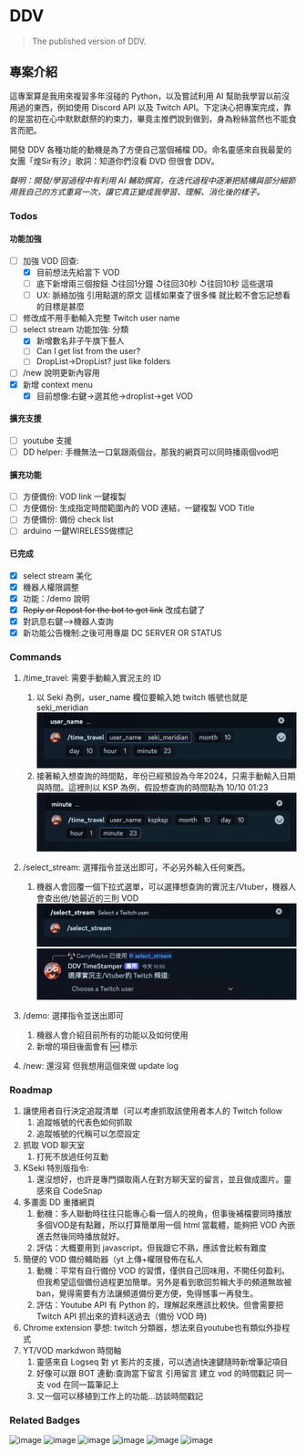 # DDV

> The published version of DDV.

## 專案介紹

這專案算是我用來複習多年沒碰的 Python，以及嘗試利用 AI 幫助我學習以前沒用過的東西，例如使用 Discord API 以及 Twitch API。下定決心把專案完成，靠的是當初在心中默默獻祭的約束力，畢竟主推們說到做到，身為粉絲當然也不能食言而肥。

開發 DDV 各種功能的動機是為了方便自己當個補檔 DD。命名靈感來自我最愛的女團「煌Sir有汐」歌詞：知道你們沒看 DVD 但很會 DDV。

*聲明：開發/學習過程中有利用 AI 輔助撰寫，在迭代過程中逐漸把結構與部分細節用我自己的方式重寫一次，讓它真正變成我學習、理解、消化後的樣子。*

### Todos

#### 功能加強
- [ ] 加強 VOD 回查: 
  - [x] 目前想法先給當下 VOD
  - [ ] 底下新增兩三個按鈕 ↺往回1分鐘 ↺往回30秒 ↺往回10秒 這些選項
  - [ ] UX: 脈絡加強 引用點選的原文 這樣如果查了很多條 就比較不會忘記想看的目標是甚麼  
- [ ] 修改成不用手動輸入完整 Twitch user name
- [ ] select stream 功能加強: 分類
  - [x] 新增數名非子午旗下藝人
  - [ ] Can I get list from the user?
  - [ ] DropList->DropList? just like folders
- [ ] /new 說明更新內容用
- [x] 新增 context menu
   - [x] 目前想像:右鍵->選其他->droplist->get VOD

#### 擴充支援
- [ ] youtube 支援
- [ ] DD helper: 手機無法一口氣跟兩個台。那我的網頁可以同時播兩個vod吧

#### 擴充功能
- [ ] 方便備份: VOD link 一鍵複製
- [ ] 方便備份: 生成指定時間範圍內的 VOD 連結，一鍵複製 VOD Title
- [ ] 方便備份: 備份 check list
- [ ] arduino 一鍵WIRELESS做標記

#### 已完成
- [x] select stream 美化
- [x] 機器人權限調整
- [x] 功能：/demo 說明
- [x] ~~Reply or Repost for the bot to get link~~ 改成右鍵了
- [x] 對訊息右鍵-->機器人查詢
- [x] 新功能公告機制:之後可用專屬 DC SERVER OR STATUS 

### Commands

1. /time_travel: 需要手動輸入實況主的 ID
   1. 以 Seki 為例，user_name 欄位要輸入她 twitch 帳號也就是 seki_meridian
      ![image](./assets/demo/user%20name.png)
   2. 接著輸入想查詢的時間點，年份已經預設為今年2024，只需手動輸入日期與時間。這裡則以 KSP 為例，假設想查詢的時間點為 10/10 01:23
      ![image](./assets/demo/mins.png)

2. /select_stream: 選擇指令並送出即可，不必另外輸入任何東西。
   1. 機器人會回覆一個下拉式選單，可以選擇想查詢的實況主/Vtuber，機器人會查出他/她最近的三則 VOD
      ![image](./assets/demo/select%20stream.png)
      ![image](./assets/demo/select%20stream%20feedback.png)

3. /demo: 選擇指令並送出即可
   1. 機器人會介紹目前所有的功能以及如何使用
   2. 新增的項目後面會有 :new: 標示
   
4. /new: 還沒寫 但我想用這個來做 update log

### Roadmap

1. 讓使用者自行決定追蹤清單（可以考慮抓取該使用者本人的 Twitch follow
   1. 追蹤帳號的代表色如何抓取
   2. 追蹤帳號的代稱可以怎麼設定
2. 抓取 VOD 聊天室
   1. 打死不放過任何互動
3. KSeki 特別版指令: 
   1. 還沒想好，也許是專門擷取兩人在對方聊天室的留言，並且做成圖片。靈感來自 CodeSnap
4. 多畫面 DD 重播網頁
   1. 動機：多人聯動時往往只能專心看一個人的視角，但事後補檔要同時播放多個VOD是有點難，所以打算簡單用一個 html 當載體，能夠把 VOD 內嵌進去然後同時播放就好。
   2. 評估：大概要用到 javascript，但我跟它不熟，應該會比較有難度
5. 簡便的 VOD 備份輔助器（yt 上傳+權限發佈在私人
   1. 動機：平常有自行備份 VOD 的習慣，僅供自己回味用，不開任何盈利。但我希望這個備份過程更加簡單。另外是看到歌回剪輯大手的頻道無故被 ban，覺得需要有方法讓頻道備份更方便，免得憾事一再發生。
   2. 評估：Youtube API 有 Python 的，理解起來應該比較快。但會需要把 Twitch API 抓出來的資料送過去（備份 VOD 時)
6. Chrome extension 夢想: twitch 分類器，想法來自youtube也有類似外掛程式
7. YT/VOD markdwon 時間軸
   1. 靈感來自 Logseq 對 yt 影片的支援，可以透過快速鍵隨時新增筆記項目
   2. 好像可以跟 BOT 連動:查詢當下留言 引用留言 建立 vod 的時間戳記 同一支 vod 在同一篇筆記上
   3. 又一個可以移植到工作上的功能...訪談時間戳記


### Related Badges

![image](https://img.shields.io/badge/Python-FFD43B?style=for-the-badge&logo=python&logoColor=blue)
![image](https://img.shields.io/badge/replit-667881?style=for-the-badge&logo=replit&logoColor=white)
![image](https://img.shields.io/badge/ChatGPT-74aa9c?style=for-the-badge&logo=openai&logoColor=white)
![image](https://img.shields.io/badge/Discord-5865F2?style=for-the-badge&logo=discord&logoColor=white)
![image](https://img.shields.io/badge/Twitch-9146FF?style=for-the-badge&logo=twitch&logoColor=white)
![image](https://img.shields.io/badge/Visual_Studio_Code-0078D4?style=for-the-badge&logo=visual%20studio%20code&logoColor=white)
